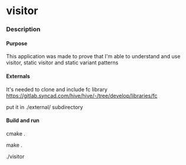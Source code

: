 # visitor

### Description

#### Purpose
This application was made to prove that I'm  able to understand and use visitor, static visitor and static variant
patterns

#### Externals
It's needed to clone and include fc library 
https://gitlab.syncad.com/hive/hive/-/tree/develop/libraries/fc

put it in ./external/ subdirectory

#### Build and run
cmake .

make .

./visitor